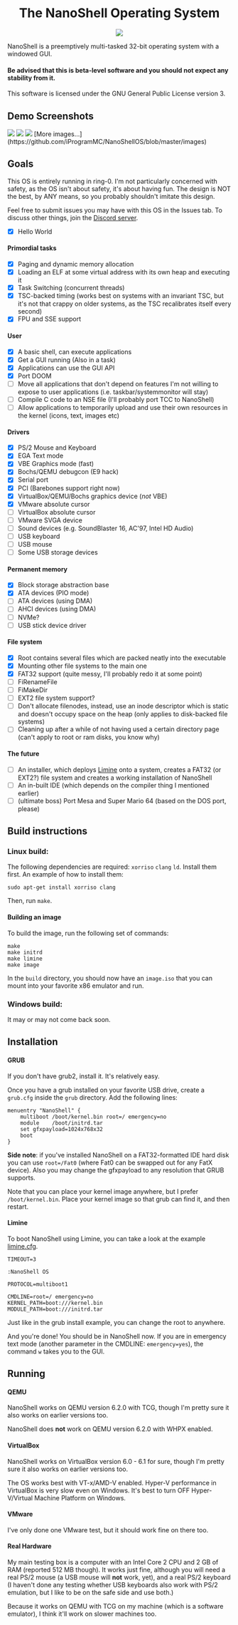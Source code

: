 <h1 align="center"> The NanoShell Operating System </h1>

<p align="center">
	<img src="images/nanoshell_halfheight.png"/>
</p>

NanoShell is a preemptively multi-tasked 32-bit operating system with a windowed GUI.

#### Be advised that this is beta-level software and you should not expect any stability from it.

This software is licensed under the GNU General Public License version 3.

## Demo Screenshots

<img src="images/2022_05_20_22_58_20.png"/>
<img src="images/2022_05_15_16_56_35.png"/>
<img src="images/2022_04_20_12_28_00.png"/>
[More images...](https://github.com/iProgramMC/NanoShellOS/blob/master/images)

## Goals

This OS is entirely running in ring-0. I'm not particularly concerned with safety, as the OS isn't about safety, it's about having fun.
The design is NOT the best, by ANY means, so you probably shouldn't imitate this design.

Feel free to submit issues you may have with this OS in the Issues tab.  To discuss other things, join the [Discord server](https://discord.gg/zP6xZmrnNQ "iProgramInCpp's Tavern").

- [x] Hello World
#### Primordial tasks
- [x] Paging and dynamic memory allocation
- [x] Loading an ELF at some virtual address with its own heap and executing it
- [x] Task Switching (concurrent threads)
- [x] TSC-backed timing (works best on systems with an invariant TSC, but it's not that crappy on older systems, as the TSC recalibrates itself every second)
- [x] FPU and SSE support
#### User
- [x] A basic shell, can execute applications
- [x] Get a GUI running (Also in a task)
- [x] Applications can use the GUI API
- [x] Port DOOM
- [ ] Move all applications that don't depend on features I'm not willing to expose to user applications (i.e. taskbar/systemmonitor will stay)
- [ ] Compile C code to an NSE file (I'll probably port TCC to NanoShell)
- [ ] Allow applications to temporarily upload and use their own resources in the kernel (icons, text, images etc)
#### Drivers
- [x] PS/2 Mouse and Keyboard
- [x] EGA Text mode
- [x] VBE Graphics mode (fast)
- [x] Bochs/QEMU debugcon (E9 hack)
- [x] Serial port
- [x] PCI (Barebones support right now)
- [x] VirtualBox/QEMU/Bochs graphics device (*not* VBE)
- [x] VMware absolute cursor
- [ ] VirtualBox absolute cursor
- [ ] VMware SVGA device
- [ ] Sound devices (e.g. SoundBlaster 16, AC'97, Intel HD Audio)
- [ ] USB keyboard
- [ ] USB mouse
- [ ] Some USB storage devices
#### Permanent memory
- [x] Block storage abstraction base
- [x] ATA devices (PIO mode)
- [ ] ATA devices (using DMA)
- [ ] AHCI devices (using DMA)
- [ ] NVMe?
- [ ] USB stick device driver
#### File system
- [x] Root contains several files which are packed neatly into the executable
- [x] Mounting other file systems to the main one
- [x] FAT32 support (quite messy, I'll probably redo it at some point)
- [ ] FiRenameFile
- [ ] FiMakeDir
- [ ] EXT2 file system support?
- [ ] Don't allocate filenodes, instead, use an inode descriptor which is static and doesn't occupy space on the heap (only applies to disk-backed file systems)
- [ ] Cleaning up after a while of not having used a certain directory page (can't apply to root or ram disks, you know why)
#### The future
- [ ] An installer, which deploys [Limine](https://github.com/limine-bootloader/limine) onto a system, creates a FAT32 (or EXT2?) file system and creates a working installation of NanoShell
- [ ] An in-built IDE (which depends on the compiler thing I mentioned earlier)
- [ ] (ultimate boss) Port Mesa and Super Mario 64 (based on the DOS port, please)

## Build instructions

### Linux build:

The following dependencies are required: `xorriso` `clang` `ld`.  Install them first.  An example of how to install them:
```
sudo apt-get install xorriso clang
```

Then, run `make`.

#### Building an image

To build the image, run the following set of commands:
```
make
make initrd
make limine
make image
```

In the `build` directory, you should now have an `image.iso` that you can mount into your favorite x86 emulator and run.

### Windows build:

It may or may not come back soon.

## Installation

#### GRUB

If you don't have grub2, install it.  It's relatively easy.

Once you have a grub installed on your favorite USB drive, create a `grub.cfg` inside the `grub` directory.
Add the following lines:
```
menuentry "NanoShell" {
	multiboot /boot/kernel.bin root=/ emergency=no
	module    /boot/initrd.tar
	set gfxpayload=1024x768x32
	boot
}
```

**Side note**: if you've installed NanoShell on a FAT32-formatted IDE hard disk you can use `root=/Fat0` (where Fat0 can be swapped out for any FatX device). Also
you may change the gfxpayload to any resolution that GRUB supports.

Note that you can place your kernel image anywhere, but I prefer `/boot/kernel.bin`.  Place your kernel image so that grub can find it, and then restart.

#### Limine
To boot NanoShell using Limine, you can take a look at the example [limine.cfg](limine.cfg).

```
TIMEOUT=3

:NanoShell OS

PROTOCOL=multiboot1

CMDLINE=root=/ emergency=no
KERNEL_PATH=boot:///kernel.bin
MODULE_PATH=boot:///initrd.tar
```

Just like in the grub install example, you can change the root to anywhere.

And you're done! You should be in NanoShell now.
If you are in emergency text mode (another parameter in the CMDLINE: `emergency=yes`), the command `w` takes you to the GUI.

## Running

#### QEMU

NanoShell works on QEMU version 6.2.0 with TCG, though I'm pretty sure it also works on earlier versions too.

NanoShell does **not** work on QEMU version 6.2.0 with WHPX enabled.

#### VirtualBox

NanoShell works on VirtualBox version 6.0 - 6.1 for sure, though I'm pretty sure it also works on earlier versions too.

The OS works best with VT-x/AMD-V enabled. Hyper-V performance in VirtualBox is very slow even on Windows.
It's best to turn OFF Hyper-V/Virtual Machine Platform on Windows.

#### VMware

I've only done one VMware test, but it should work fine on there too.

#### Real Hardware

My main testing box is a computer with an Intel Core 2 CPU and 2 GB of RAM (reported 512 MB though).  It works just fine,
although you will need a real PS/2 mouse (a USB mouse will **not** work, yet), and a real PS/2 keyboard (I haven't done
any testing whether USB keyboards also work with PS/2 emulation, but I like to be on the safe side and use both.)

Because it works on QEMU with TCG on my machine (which is a software emulator), I think it'll work on slower machines too.


